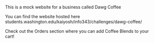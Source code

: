 This is a mock website for a business called Dawg Coffee

You can find the website hosted here students.washington.edu/kaiyosh/info343/challenges/dawg-coffee/

Check out the Orders section where you can add Coffee Blends to your cart!
